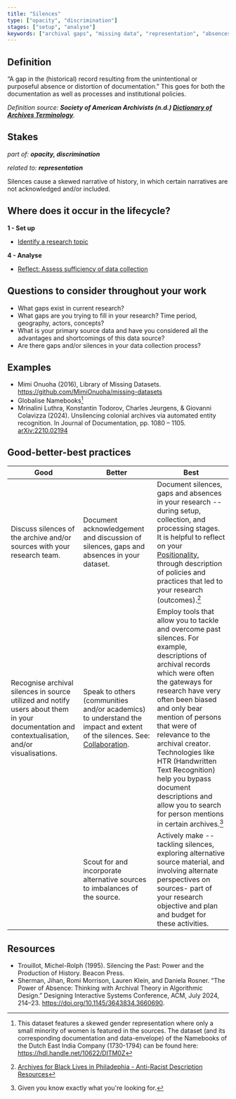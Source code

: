 ```yaml
---
title: "Silences"
type: ["opacity", "discrimination"]
stages: ["setup", "analyse"]
keywords: ["archival gaps", "missing data", "representation", "absences", "documentation", "historical record"]
---
```


## Definition
“A gap in the (historical) record resulting from the unintentional or purposeful absence or distortion of documentation.” This goes for both the documentation as well as processes and institutional policies.


_Definition source: **Society of American Archivists (n.d.) [Dictionary of
Archives Terminology](https://dictionary.archivists.org/entry/archival-silence.html )**._ 

## Stakes
_part of: **opacity, discrimination**_

_related to: **representation**_

Silences cause a skewed narrative of history, in which certain narratives are not acknowledged and/or included. 


## Where does it occur in the lifecycle?

**1 - Set up**

- [Identify a research topic](/lifecycle/setup/#identify-a-research-topic)

**4 - Analyse**

- [Reflect: Assess sufficiency of data collection](/lifecycle/analyse/#reflect-assess-sufficiency-of-data-collection)

## Questions to consider throughout your work
- What gaps exist in current research? 
- What gaps are you trying to fill in your research? Time period, geography, actors, concepts?
- What is your primary source data and have you considered all the advantages and shortcomings of this data source? 
- Are there gaps and/or silences in your data collection process?

## Examples
- Mimi Onuoha (2016), Library of Missing Datasets. https://github.com/MimiOnuoha/missing-datasets 
- Globalise Namebooks[^1] 
- Mrinalini Luthra, Konstantin Todorov, Charles Jeurgens, & Giovanni Colavizza (2024). Unsilencing colonial archives via automated entity recognition. In Journal of Documentation, pp. 1080 – 1105. [arXiv:2210.02194](https://arxiv.org/abs/2210.02194)


## Good-better-best practices

| Good | Better | Best|
|---|---|---|
|Discuss silences of the archive and/or sources with your research team. | Document acknowledgement and discussion of silences, gaps and absences in your dataset.| Document silences, gaps and absences in your research -- during setup, collection, and processing stages. It is helpful to reflect on your [Positionality](../positionality), through description of policies and practices that led to your research (outcomes).[^2]|
| Recognise archival silences in source utilized and notify users about them in your documentation and contextualisation, and/or visualisations. | Speak to others (communities and/or academics) to understand the impact and extent of the silences. See: [Collaboration](../collaboration).| Employ tools that allow you to tackle and overcome past silences. For example, descriptions of archival records which were often the gateways for research have very often been biased and only bear mention of persons that were of relevance to the archival creator. Technologies like HTR (Handwritten Text Recognition) help you bypass document descriptions and allow you to search for person mentions in certain archives.[^3] |
| | Scout for and incorporate alternative sources to imbalances of the source. | Actively make -- tackling silences, exploring alternative source material, and involving alternate perspectives on sources- part of your research objective and plan and budget for these activities.|

## Resources
- Trouillot, Michel-Rolph (1995). Silencing the Past: Power and the Production of History. Beacon Press.
- Sherman, Jihan, Romi Morrison, Lauren Klein, and Daniela Rosner. “The Power of Absence: Thinking with Archival Theory in Algorithmic Design.” Designing Interactive Systems Conference, ACM, July 2024, 214–23. https://doi.org/10.1145/3643834.3660690.


[^1]: This dataset features a skewed gender representation where only a small minority of women is featured in the sources. The dataset (and its corresponding documentation and data-envelope) of the Namebooks of the Dutch East India Company (1730-1794) can be found here: https://hdl.handle.net/10622/DITM0Z
[^2]: [Archives for Black Lives in Philadephia - Anti-Racist Description Resources](https://archivesforblacklives.wordpress.com/wp-content/uploads/2019/10/ardr_final.pdf)
[^3]: Given you know exactly what you're looking for. 
 